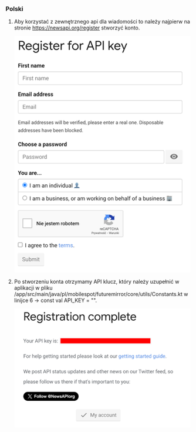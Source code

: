 ### Polski

1. Aby korzystać z zewnętrznego api dla wiadomości to należy najpierw na stronie https://newsapi.org/register stworzyć konto.

   ![Api1](https://github.com/susnil/FutureMirror/blob/master/screenshots/RegisterApiKey.png)

2. Po stworzeniu konta otrzymamy API klucz, który należy uzupełnić w aplikacji w pliku /app/src/main/java/pl/mobilespot/futuremirror/core/utils/Constants.kt w linijce 6 ->  const val API_KEY = "".

   ![Api2](https://github.com/susnil/FutureMirror/blob/master/screenshots/RegisterResult.png)
